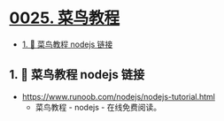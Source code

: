 # [0025. 菜鸟教程](https://github.com/Tdahuyou/TNotes.nodejs/tree/main/notes/0025.%20%E8%8F%9C%E9%B8%9F%E6%95%99%E7%A8%8B)

<!-- region:toc -->
- [1. 🔗 菜鸟教程 nodejs 链接](#1--菜鸟教程-nodejs-链接)
<!-- endregion:toc -->

## 1. 🔗 菜鸟教程 nodejs 链接

- https://www.runoob.com/nodejs/nodejs-tutorial.html
  - 菜鸟教程 - nodejs - 在线免费阅读。
